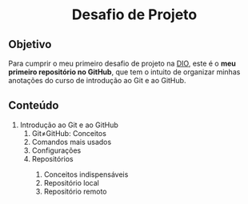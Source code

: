 # <p align=center> Desafio de Projeto
## Objetivo
<p> Para cumprir o meu primeiro desafio de projeto na <a Href="https://dio.me">DIO</a>, este é o <strong>meu primeiro repositório no GitHub</strong>, que tem o intuito de organizar minhas anotações do curso de introdução ao Git e ao GitHub. </p>

## Conteúdo
<ol>
<li>Introdução ao Git e ao GitHub
   <ol>
  <li>Git≠GitHub: Conceitos</li>
  <li>Comandos mais usados</li>
  <li>Configurações</li>
  <li>Repositórios</li>
      <ol>
      <li>Conceitos indispensáveis</li>
      <li>Repositório local</li>
      <li>Repositório remoto</li>
      </ol>
    </ol>
</li>
</ol>
